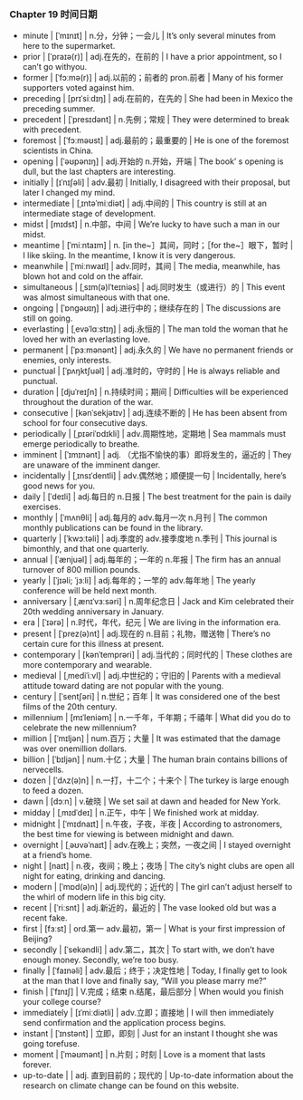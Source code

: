 ### Chapter 19 时间日期
- minute | [ˈmɪnɪt] | n.分，分钟；一会儿 | It’s only several minutes from here to the supermarket.
- prior | [ˈpraɪə(r)] | adj.在先的，在前的 | I have a prior appointment, so I can’t go withyou.
- former | [ˈfɔːmə(r)] | adj.以前的；前者的 pron.前者 | Many of his former supporters voted against him.
- preceding | [prɪˈsiːdɪŋ] | adj.在前的，在先的 | She had been in Mexico the preceding summer.
- precedent | [ˈpresɪdənt] | n.先例；常规 | They were determined to break with precedent.
- foremost | [ˈfɔːməʊst] | adj.最前的；最重要的 | He is one of the foremost scientists in China.
- opening | [ˈəʊpənɪŋ] | adj.开始的 n.开始，开端 | The book’ s opening is dull, but the last chapters are interesting.
- initially | [ɪˈnɪʃəli] | adv.最初 | Initially, I disagreed with their proposal, but later I changed my mind.
- intermediate | [ˌɪntəˈmiːdiət] | adj.中间的 | This country is still at an intermediate stage of development.
- midst | [mɪdst] | n.中部，中间 | We’re lucky to have such a man in our midst.
- meantime | [ˈmiːntaɪm] | n. [in the~］其间，同时；［for the~］眼下，暂时 | I like skiing. In the meantime, I know it is very dangerous.
- meanwhile | [ˈmiːnwaɪl] | adv.同时，其间 | The media, meanwhile, has blown hot and cold on the affair.
- simultaneous | [ˌsɪm(ə)lˈteɪniəs] | adj.同时发生（或进行）的 | This event was almost simultaneous with that one.
- ongoing | [ˈɒnɡəʊɪŋ] | adj.进行中的；继续存在的 | The discussions are still on going.
- everlasting | [ˌevəˈlɑːstɪŋ] | adj.永恒的 | The man told the woman that he loved her with an everlasting love.
- permanent | [ˈpɜːmənənt] | adj.永久的 | We have no permanent friends or enemies, only interests.
- punctual | [ˈpʌŋktʃuəl] | adj.准时的，守时的 | He is always reliable and punctual.
- duration | [djuˈreɪʃn] | n.持续时间；期间 | Difficulties will be experienced throughout the duration of the war.
- consecutive | [kənˈsekjətɪv] | adj.连续不断的 | He has been absent from school for four consecutive days.
- periodically | [ˌpɪəriˈɒdɪkli] | adv.周期性地，定期地 | Sea mammals must emerge periodically to breathe.
- imminent | [ˈɪmɪnənt] | adj. （尤指不愉快的事）即将发生的，逼近的 | They are unaware of the imminent danger.
- incidentally | [ˌɪnsɪˈdentli] | adv.偶然地；顺便提一句 | Incidentally, here’s good news for you.
- daily | [ˈdeɪli] | adj.每日的 n.日报 | The best treatment for the pain is daily exercises.
- monthly | [ˈmʌnθli] | adj.每月的 adv.每月一次 n.月刊 | The common monthly publications can be found in the library.
- quarterly | [ˈkwɔːtəli] | adj.季度的 adv.接季度地 n.季刊 | This journal is bimonthly, and that one quarterly.
- annual | [ˈænjuəl] | adj.每年的；一年的 n.年报 | The firm has an annual turnover of 800 million pounds.
- yearly | [ˈjɪəli; ˈjɜːli] | adj.每年的；一竿的 adv.每年地 | The yearly conference will be held next month.
- anniversary | [ˌænɪˈvɜːsəri] | n.周年纪念日 | Jack and Kim celebrated their 20th wedding anniversary in January.
- era | [ˈɪərə] | n.时代，年代，纪元 | We are living in the information era.
- present | [ˈprez(ə)nt] | adj.现在的 n.目前；礼物，赠送物 | There’s no certain cure for this illness at present.
- contemporary | [kənˈtemprəri] | adj.当代的；同时代的 | These clothes are more contemporary and wearable.
- medieval | [ˌmediˈiːvl] | adj.中世纪的；守旧的 | Parents with a medieval attitude toward dating are not popular with the young.
- century | [ˈsentʃəri] | n.世纪；百年 | It was considered one of the best films of the 20th century.
- millennium | [mɪˈleniəm] | n.一千年，千年期；千禧年 | What did you do to celebrate the new millennium?
- million | [ˈmɪljən] | num.百万；大量 | It was estimated that the damage was over onemillion dollars.
- billion | [ˈbɪljən] | num.十亿；大量 | The human brain contains billions of nervecells.
- dozen | [ˈdʌz(ə)n] | n.一打，十二个；十来个 | The turkey is large enough to feed a dozen.
- dawn | [dɔːn] | v.破晓 | We set sail at dawn and headed for New York.
- midday | [ˌmɪdˈdeɪ] | n.正午，中午 | We finished work at midday.
- midnight | [ˈmɪdnaɪt] | n.午夜，子夜，半夜 | According to astronomers, the best time for viewing is between midnight and dawn.
- overnight | [ˌəʊvəˈnaɪt] | adv.在晚上；突然，一夜之间 | I stayed overnight at a friend’s home.
- night | [naɪt] | n.夜，夜间；晚上；夜场 | The city’s night clubs are open all night for eating, drinking and dancing.
- modern | [ˈmɒd(ə)n] | adj.现代的；近代的 | The girl can’t adjust herself to the whirl of modern life in this big city.
- recent | [ˈriːsnt] | adj.新近的，最近的 | The vase looked old but was a recent fake.
- first | [fɜːst] | ord.第一 adv.最初，第一 | What is your first impression of Beijing?
- secondly | [ˈsekəndli] | adv.第二，其次 | To start with, we don’t have enough money. Secondly, we’re too busy.
- finally | [ˈfaɪnəli] | adv.最后；终于；决定性地 | Today, I finally get to look at the man that I love and finally say, “Will you please marry me?”
- finish | [ˈfɪnɪʃ] | V.完成；结束 n.结尾，最后部分 | When would you finish your college course?
- immediately | [ɪˈmiːdiətli] | adv.立即；直接地 | I will then immediately send confirmation and the application process begins.
- instant | [ˈɪnstənt] | 立即，即刻 | Just for an instant I thought she was going torefuse.
- moment | [ˈməʊmənt] | n.片刻；时刻 | Love is a moment that lasts forever.
- up-to-date |  | adj. 直到目前的；现代的 | Up-to-date information about the research on climate change can be found on this website.
